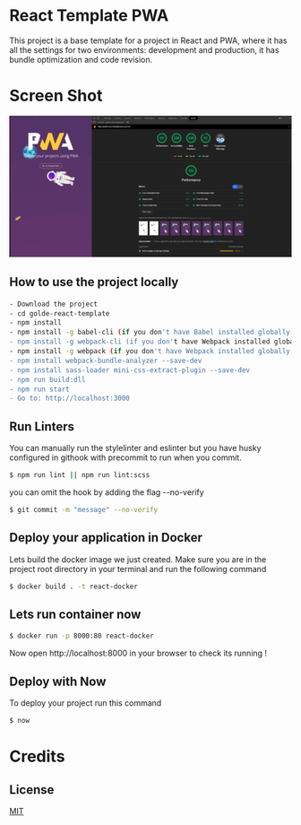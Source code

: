# React Template PWA
This project is a base template for a project in React and PWA, where it has all the settings for two environments: development and production, it has bundle optimization and code revision.

# Screen Shot
![alt text](./doc/screen-shot.png)

## How to use the project locally

```bash
- Download the project
- cd golde-react-template
- npm install
- npm install -g babel-cli (if you don't have Babel installed globally)
- npm install -g webpack-cli (if you don't have Webpack installed globally)
- npm install -g webpack (if you don't have Webpack installed globally)
- npm install webpack-bundle-analyzer --save-dev
- npm install sass-loader mini-css-extract-plugin --save-dev
- npm run build:dll
- npm run start
- Go to: http://localhost:3000
```

## Run Linters
You can manually run the stylelinter and eslinter but you have husky configured in githook with precommit to run when you commit.

```bash
$ npm run lint || npm run lint:scss
```

you can omit the hook by adding the flag --no-verify

```bash
$ git commit -m "message" --no-verify
```

## Deploy your application in Docker
Lets build the docker image we just created. Make sure you are in the project root directory in your terminal and run the following command

```bash
$ docker build . -t react-docker
```

## Lets run container now

```bash
$ docker run -p 8000:80 react-docker
```

Now open http://localhost:8000 in your browser to check its running !

## Deploy with Now
To deploy your project run this command

```bash
$ now
```

# Credits

## License
[MIT](https://choosealicense.com/licenses/mit/)